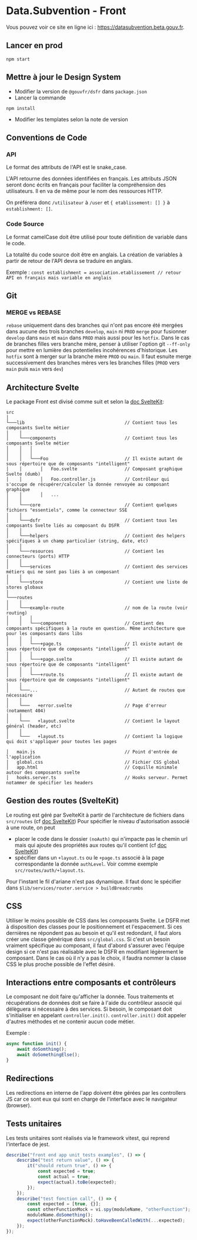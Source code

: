 # Data.Subvention - Front

Vous pouvez voir ce site en ligne ici : https://datasubvention.beta.gouv.fr.

## Lancer en prod

```
npm start
```

## Mettre à jour le Design System

-   Modifier la version de `@gouvfr/dsfr` dans `package.json`
-   Lancer la commande

```
npm install
```

-   Modifier les templates selon la note de version

## Conventions de Code

### API

Le format des attributs de l'API est le snake_case.

L'API retourne des données identifiées en français. Les attributs JSON seront donc écrits en français pour faciliter la compréhension des utilisateurs. Il en va de même pour le nom des ressources HTTP.

On préférera donc `/utilisateur` à `/user` et `{ etablissement: [] }` à `establishment: []`.

### Code Source

Le format camelCase doit être utilisé pour toute définition de variable dans le code.

La totalité du code source doit être en anglais. La création de variables à partir de retour de l'API devra se traduire en anglais.

Exemple : `const establishment = association.etablissement // retour API en français mais variable en anglais`

## Git

### MERGE vs REBASE

`rebase` uniquement dans des branches qui n'ont pas encore été mergées dans aucune des trois branches `develop`, `main` ni `PROD`
`merge` pour fusionner `develop` dans `main` et `main` dans `PROD` mais aussi pour les `hotfix`.  Dans le cas de branches filles vers branche mère, penser à utiliser l'option git `--ff-only` pour mettre en lumière des potentielles incohérences d'historique.
Les `hotfix` sont à merger sur la branche mère `PROD` ou `main`. Il faut esnuite merge successivement des branches mères vers les branches filles (`PROD` vers `main` puis `main` vers `dev`)

## Architecture Svelte

Le package Front est divisé comme suit et selon la [doc SvelteKit](https://kit.svelte.dev/docs/project-structure):

```
src
│
└───lib                                      // Contient tous les composants Svelte métier
│    │                                       
│    └───components                          // Contient tous les composants Svelte métier
│    │   │                                   
│    │   │                                   
│    │   └───Foo                             // Il existe autant de sous répertoire que de composants "intelligent"
│    │       │   Foo.svelte                  // Composant graphique Svelte (dumb)
│    │       │   Foo.controller.js           // Contrôleur qui s'occupe de récupérer/calculer la donnée renvoyée au composant graphique
│    │       │   ...                         
│    │                                       
│    └───core                                // Contient quelques fichiers "essentiels", comme le connecteur SSE
│    │                                       
│    └───dsfr                                // Contient tous les composants Svelte liés au composant du DSFR
│    │                                       
│    └───helpers                             // Contient des helpers spécifiques à un champ particulier (string, date, etc)
│    │                                       
│    └───resources                           // Contient les connecteurs (ports) HTTP
│    │                                       
│    └───services                            // Contient des services métiers qui ne sont pas liés à un composant
│    │                                       
│    └───store                               // Contient une liste de stores globaux
│                                            
└───routes                                   
│    │                                       
│    └───example-route                       // nom de la route (voir routing)
│    │   │                                   
│    │   └───components                      // Contient des composants spécifiques à la route en question. Même architecture que pour les composants dans libs
│    │   │                                   
│    │   └───+page.ts                        // Il existe autant de sous répertoire que de composants "intelligent"
│    │   │                                   
│    │   └───+page.svelte                    // Il existe autant de sous répertoire que de composants "intelligent"
│    │   │                                   
│    │   └───+route.ts                       // Il existe autant de sous répertoire que de composants "intelligent"
│    │                                       
│    └───...                                 // Autant de routes que nécessaire
│    │                                       
│    └───   +error.svelte                    // Page d'erreur (notamment 404)
│    │                                       
│    └───   +layout.svelte                   // Contient le layout général (header, etc)
│    │                                       
│    └───   +layout.ts                       // Contient la logique qui doit s'appliquer pour toutes les pages
                                             
│   main.js                                  // Point d'entrée de l'application
│   global.css                               // Fichier CSS global
│   app.html                                 // Coquille minimale autour des composants svelte
│   hooks.server.ts                          // Hooks serveur. Permet notammer de spécifier les headers
```

## Gestion des routes (SvelteKit)

Le routing est géré par SvelteKit à partir de l'architecture de fichiers dans `src/routes` (cf [doc SvelteKit](https://kit.svelte.dev/docs/routing))
Pour spécifier le niveau d'autorisation associé à une route, on peut
- placer le code dans le dossier `(noAuth)` qui n'impacte pas le chemin url mais qui ajoute des propriétés aux routes qu'il contient (cf [doc SvelteKit](https://kit.svelte.dev/docs/advanced-routing#advanced-layouts))
- spécifier dans un `+layout.ts` ou le `+page.ts` associé à la page correspondante la donnée `authLevel`. Voir comme exemple `src/routes/auth/+layout.ts`. 

Pour l'instant le fil d'ariane n'est pas dynamique. Il faut donc le spécifier dans `$lib/services/router.service > buildBreadcrumbs`

## CSS 

Utiliser le moins possible de CSS dans les composants Svelte. Le DSFR met à disposition des classes pour le positionnement et l'espacement. Si ces dernières ne répondent pas au besoin et qu'il est redondant, il faut alors créer une classe générique dans `src/global.css`. Si c'est un besoin vraiment spécifique au composant, il faut d'abord s'assurer avec l'équipe design si ce n'est pas réalisable avec le DSFR en modifiant légèrement le composant. Dans le cas où il n'y a pas le choix, il faudra nommer la classe CSS le plus proche possible de l'effet désiré.

## Interactions entre composants et contrôleurs

Le composant ne doit faire qu'afficher la donnée. Tous traitements et récupérations de données doit se faire à l'aide du contrôleur associé qui délèguera si nécessaire à des services.
Si besoin, le composant doit s'initialiser en appelant `controller.init()`.
`controller.init()` doit appeler d'autres méthodes et ne contenir aucun code métier.

Exemple :

```js
async function init() {
    await doSomthing();
    await doSomethingElse();
}
```

## Redirections

Les redirections en interne de l'app doivent être gérées par les controllers JS car ce sont eux qui sont en charge de l'interface avec le navigateur (browser).

## Tests unitaires

Les tests unitaires sont réalisés via le framework vitest, qui reprend l'interface de jest.

```js
describe("front end app unit tests examples", () => {
    describe("test return value", () => {
        it("should return true", () => {
            const expected = true;
            const actual = true;
            expect(actual).toBe(expected);
        });
    });
    describe("test fonction call", () => {
        const expected = [true, {}];
        const otherFunctionMock = vi.spy(moduleName, "otherFunction");
        moduleName.doSomething();
        expect(otherFunctionMock).toHaveBeenCalledWith(...expected);
    });
});
```


